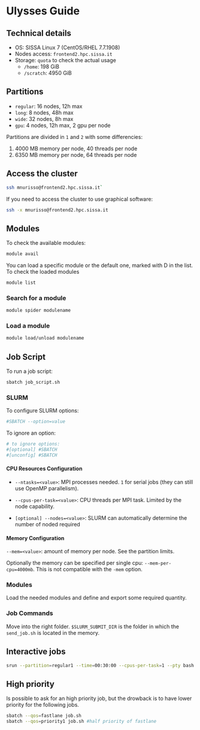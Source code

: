 # Ulysses Guide

## Technical details

- OS: SISSA Linux 7 (CentOS/RHEL 7.7.1908)
- Nodes access: `frontend2.hpc.sissa.it`
- Storage: `quota` to check the actual usage
  - `/home`: 198 GiB
  - `/scratch`: 4950 GiB

## Partitions

- `regular`: 16 nodes, 12h max
- `long`: 8 nodes, 48h max
- `wide`: 32 nodes, 8h max
- `gpu`: 4 nodes, 12h max, 2 gpu per node

Partitions are divided in `1` and `2` with some differencies:

1. 4000 MB memory per node, 40 threads per node
2. 6350 MB memory per node, 64 threads per node

## Access the cluster

```bash
ssh mnurisso@frontend2.hpc.sissa.it`
```

If you need to access the cluster to use graphical software:

```bash
ssh -x mnurisso@frontend2.hpc.sissa.it
```

## Modules

To check the available modules:

```bash
module avail
```

You can load a specific module or the default one, marked with D in the list.
To check the loaded modules

```bash
module list
```

### Search for a module

```bash
module spider modulename
```

### Load a module

```bash
module load/unload modulename
```

## Job Script

To run a job script:

```bash
sbatch job_script.sh
```

### SLURM

To configure SLURM options:

```bash
#SBATCH --option=value
```

To ignore an option:

```bash
# to ignore options:
#[optional] #SBATCH 
#[unconfig] #SBATCH
```

#### CPU Resources Configuration

- `--ntasks=<value>`: MPI processes needed. `1` for serial jobs (they can still use OpenMP parallelism).

- `--cpus-per-task=<value>`: CPU threads per MPI task. Limited by the node capability.

- `[optional] --nodes=<value>`: SLURM can automatically determine the number of noded required

#### Memory Configuration

`--mem=<value>`: amount of memory per node. See the partition limits.

Optionally the memory can be specified per single cpu: `--mem-per-cpu=4000mb`. This is not compatible with the `-mem` option.

###  Modules

Load the needed modules and define and export some required quantity.

### Job Commands

Move into the right folder. `$SLURM_SUBMIT_DIR` is the folder in which the `send_job.sh` is located in the memory.

## Interactive jobs

```bash
srun --partition=regular1 --time=00:30:00 --cpus-per-task=1 --pty bash -i
```

## High priority

Is possible to ask for an high priority job, but the drowback is to have lower priority for the following jobs.

```bash
sbatch --qos=fastlane job.sh
sbatch --qos=priority1 job.sh #half priority of fastlane
```

